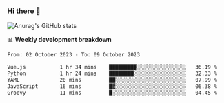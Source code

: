 ### Hi there 👋
![Anurag's GitHub stats](https://github-readme-stats.vercel.app/api?username=jami1024&show_icons=true&theme=radical)

📊 **Weekly development breakdown**
<!--START_SECTION:waka-->

```txt
From: 02 October 2023 - To: 09 October 2023

Vue.js           1 hr 34 mins    █████████░░░░░░░░░░░░░░░░   36.19 %
Python           1 hr 24 mins    ████████░░░░░░░░░░░░░░░░░   32.33 %
YAML             20 mins         ██░░░░░░░░░░░░░░░░░░░░░░░   07.99 %
JavaScript       16 mins         █▓░░░░░░░░░░░░░░░░░░░░░░░   06.38 %
Groovy           11 mins         █░░░░░░░░░░░░░░░░░░░░░░░░   04.45 %
```

<!--END_SECTION:waka-->
<!--
**jami1024/jami1024** is a ✨ _special_ ✨ repository because its `README.md` (this file) appears on your GitHub profile.

Here are some ideas to get you started:

- 🔭 I’m currently working on ...
- 🌱 I’m currently learning ...
- 👯 I’m looking to collaborate on ...
- 🤔 I’m looking for help with ...
- 💬 Ask me about ...
- 📫 How to reach me: ...
- 😄 Pronouns: ...
- ⚡ Fun fact: ...
-->
